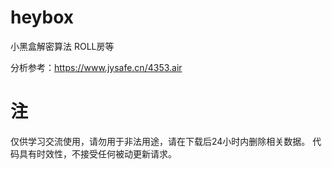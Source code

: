 # heybox
 小黑盒解密算法
ROLL房等

分析参考：https://www.jysafe.cn/4353.air

# 注
 仅供学习交流使用，请勿用于非法用途，请在下载后24小时内删除相关数据。
 代码具有时效性，不接受任何被动更新请求。
